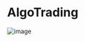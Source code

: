 # AlgoTrading

![image](https://github.com/user-attachments/assets/bdbedfe2-faea-4605-8c96-46a38affd035)


